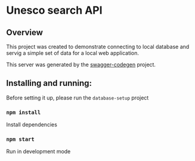# Unesco search API

## Overview
This project was created to demonstrate connecting to local database and servig a simple set of data for a local web application.

This server was generated by the [swagger-codegen](https://github.com/swagger-api/swagger-codegen) project.


## Installing and running:
Before setting it up, please run the `database-setup` project

### `npm install`
Install dependencies

### `npm start`
Run in development mode

